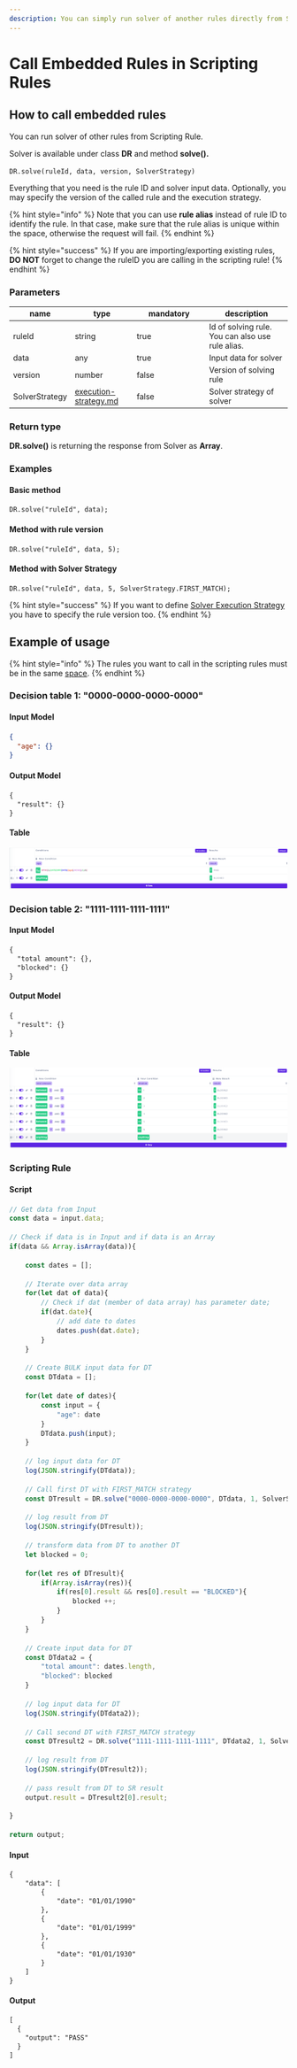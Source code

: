 ```yaml
---
description: You can simply run solver of another rules directly from Scripting Rule.
---
```


# Call Embedded Rules in Scripting Rules

## How to call embedded rules

You can run solver of other rules from Scripting Rule.

Solver is available under class **DR** and method **solve().**

`DR.solve(ruleId, data, version, SolverStrategy)`

Everything that you need is the rule ID and solver input data. Optionally, you may specify the version of the called rule and the execution strategy.

{% hint style="info" %}
Note that you can use **rule alias** instead of rule ID to identify the rule. In that case, make sure that the rule alias is unique within the space, otherwise the request will fail.
{% endhint %}

{% hint style="success" %}
If you are importing/exporting existing rules, **DO NOT** forget to change the ruleID you are calling in the scripting rule!
{% endhint %}

### Parameters

<table><thead><tr><th>name</th><th>type</th><th width="117" data-type="checkbox">mandatory</th><th>description</th></tr></thead><tbody><tr><td>ruleId</td><td>string</td><td>true</td><td>Id of solving rule. You can also use rule alias.</td></tr><tr><td>data</td><td>any</td><td>true</td><td>Input data for solver</td></tr><tr><td>version</td><td>number</td><td>false</td><td>Version of solving rule</td></tr><tr><td>SolverStrategy</td><td><a data-mention href="../other/execution-strategy.md">execution-strategy.md</a></td><td>false</td><td>Solver strategy of solver</td></tr></tbody></table>

### Return type

**DR.solve()** is returning the response from Solver as **Array**.

### Examples

#### Basic method

```
DR.solve("ruleId", data);
```

#### Method with rule version

```
DR.solve("ruleId", data, 5);
```

#### Method with Solver Strategy

```
DR.solve("ruleId", data, 5, SolverStrategy.FIRST_MATCH);
```

{% hint style="success" %}
If you want to define [Solver Execution Strategy](../other/execution-strategy.md) you have to specify the rule version too.
{% endhint %}

## Example of usage

{% hint style="info" %}
The rules you want to call in the scripting rules must be in the same [space](../team-work/spaces.md).
{% endhint %}

### **Decision table 1: "0000-0000-0000-0000"**

#### Input Model

```json
{
  "age": {}
}
```

#### Output Model

```
{
  "result": {}
}
```

#### Table

![](<../.gitbook/assets/image (153).png>)

### **Decision table 2: "1111-1111-1111-1111"**

#### Input **Model**

```
{
  "total amount": {},
  "blocked": {}
}
```

#### Output Model

```
{
  "result": {}
}
```

#### Table

![](<../.gitbook/assets/image (166) (1).png>)

### **Scripting Rule**

#### Script

```javascript
// Get data from Input
const data = input.data;

// Check if data is in Input and if data is an Array
if(data && Array.isArray(data)){

    const dates = [];

    // Iterate over data array
    for(let dat of data){
        // Check if dat (member of data array) has parameter date;
        if(dat.date){
            // add date to dates
            dates.push(dat.date);
        }
    }

    // Create BULK input data for DT
    const DTdata = [];

    for(let date of dates){
        const input = {
            "age": date
        }
        DTdata.push(input);
    }

    // log input data for DT
    log(JSON.stringify(DTdata));

    // Call first DT with FIRST_MATCH strategy
    const DTresult = DR.solve("0000-0000-0000-0000", DTdata, 1, SolverStrategy.FIRST_MATCH);

    // log result from DT
    log(JSON.stringify(DTresult));

    // transform data from DT to another DT
    let blocked = 0;

    for(let res of DTresult){
        if(Array.isArray(res)){
            if(res[0].result && res[0].result == "BLOCKED"){
                blocked ++;
            }
        }
    }

    // Create input data for DT
    const DTdata2 = {
        "total amount": dates.length,
        "blocked": blocked
    }

    // log input data for DT
    log(JSON.stringify(DTdata2));

    // Call second DT with FIRST_MATCH strategy
    const DTresult2 = DR.solve("1111-1111-1111-1111", DTdata2, 1, SolverStrategy.FIRST_MATCH);

    // log result from DT
    log(JSON.stringify(DTresult2));

    // pass result from DT to SR result
    output.result = DTresult2[0].result;

}

return output;
```

#### Input

```
{
	"data": [
		{
			"date": "01/01/1990"
		},
		{
			"date": "01/01/1999"
		},
		{
			"date": "01/01/1930"
		}
	]
}
```

#### Output

```
[
  {
    "output": "PASS"
  }
]
```
